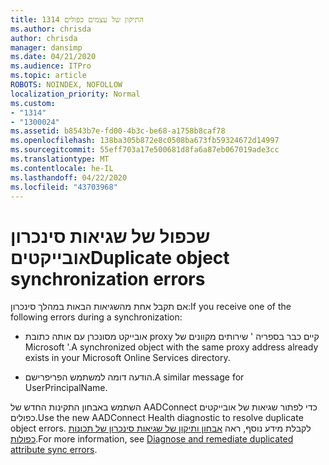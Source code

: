 ```yaml
---
title: 1314 התיקון של עצמים כפולים
ms.author: chrisda
author: chrisda
manager: dansimp
ms.date: 04/21/2020
ms.audience: ITPro
ms.topic: article
ROBOTS: NOINDEX, NOFOLLOW
localization_priority: Normal
ms.custom:
- "1314"
- "1300024"
ms.assetid: b8543b7e-fd00-4b3c-be68-a1758b8caf78
ms.openlocfilehash: 138ba305b872e8c0508ba673fb59324672d14997
ms.sourcegitcommit: 55eff703a17e500681d8fa6a87eb067019ade3cc
ms.translationtype: MT
ms.contentlocale: he-IL
ms.lasthandoff: 04/22/2020
ms.locfileid: "43703968"
---
```

# <a name="duplicate-object-synchronization-errors"></a><span data-ttu-id="afc85-102">שכפול של שגיאות סינכרון אובייקטים</span><span class="sxs-lookup"><span data-stu-id="afc85-102">Duplicate object synchronization errors</span></span>

<span data-ttu-id="afc85-103">אם תקבל אחת מהשגיאות הבאות במהלך סינכרון:</span><span class="sxs-lookup"><span data-stu-id="afc85-103">If you receive one of the following errors during a synchronization:</span></span>

- <span data-ttu-id="afc85-104">אובייקט מסונכרן עם אותה כתובת proxy קיים כבר בספריה ' שירותים מקוונים של Microsoft '.</span><span class="sxs-lookup"><span data-stu-id="afc85-104">A synchronized object with the same proxy address already exists in your Microsoft Online Services directory.</span></span>

- <span data-ttu-id="afc85-105">הודעה דומה למשתמש הפריפרישם.</span><span class="sxs-lookup"><span data-stu-id="afc85-105">A similar message for UserPrincipalName.</span></span>

<span data-ttu-id="afc85-106">השתמש באבחון התקינות החדש של AADConnect כדי לפתור שגיאות של אובייקטים כפולים.</span><span class="sxs-lookup"><span data-stu-id="afc85-106">Use the new AADConnect Health diagnostic to resolve duplicate object errors.</span></span> <span data-ttu-id="afc85-107">לקבלת מידע נוסף, ראה [אבחון ותיקון של שגיאות סינכרון של תכונות כפולות](https://docs.microsoft.com/azure/active-directory/hybrid/how-to-connect-health-diagnose-sync-errors).</span><span class="sxs-lookup"><span data-stu-id="afc85-107">For more information, see [Diagnose and remediate duplicated attribute sync errors](https://docs.microsoft.com/azure/active-directory/hybrid/how-to-connect-health-diagnose-sync-errors).</span></span>
